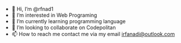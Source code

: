 - 👋 Hi, I’m @rfnad1
- 👀 I’m interested in Web Programing
- 🌱 I’m currently learning programming language
- 💞️ I’m looking to collaborate on Codepolitan
- 📫 How to reach me contact me via my email irfanadi@outlook.com

<!---
rfnad1/rfnad1 is a ✨ special ✨ repository because its `README.md` (this file) appears on your GitHub profile.
You can click the Preview link to take a look at your changes.
--->
